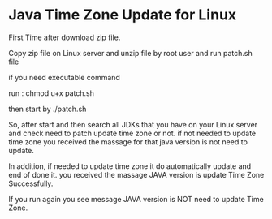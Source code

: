 # Java Time Zone Update for Linux

First Time  after download zip file.

Copy zip file on Linux server and unzip file by root user and run patch.sh file

if you need executable command 

run :
chmod u+x patch.sh

then start by ./patch.sh

So, after start and then search all JDKs that you have on your Linux server and check need to patch update time zone or not. if not needed to update time zone you received  the massage for that java version is not need to update. 

In addition, if needed to update time zone it do automatically update and end of done it.  you received  the massage JAVA  version is update Time Zone Successfully.

If you run again you see message  JAVA  version is NOT need to update Time Zone.

